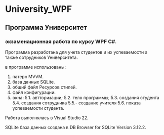 # University_WPF
## Программа Университет 
### экзаменационная работа по курсу WPF C#.

Программа разработана для учета студентов и их успеваемости а также сотрудников Университета.

в программе использованы:
1.  патерн MVVM.
2.  база данных SQLite.
3.  общий файл Ресурсов стилей.
4.  файл конфигурации.
5.  окна:
  5.1. автторизации;
  5.2. тело программы;
  5.3. создания студента
  5.4. создания сотрудника
  5.5.- создание учителя
  5.6. показа успеваемости студента.

Работа выполнялась в Visual Studio 22.

SQLite база данных создана в DB Browser for SQLite Version 3.12.2.
